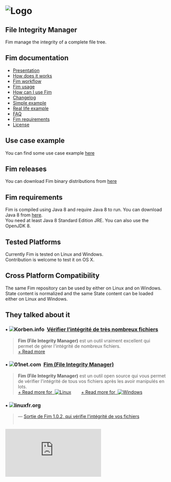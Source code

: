 # ![Logo](http://evrignaud.github.io/fim/images/logo-128.png)

## File Integrity Manager

Fim manage the integrity of a complete file tree.

## Fim documentation

  * [Presentation](http://evrignaud.github.io/fim/#presentation)
  * [How does it works](http://evrignaud.github.io/fim/#how-does-it-works)
  * [Fim workflow](http://evrignaud.github.io/fim/#fim-workflow)
  * [Fim usage](http://evrignaud.github.io/fim/#fim-usage)
  * [How can I use Fim](http://evrignaud.github.io/fim/#how-can-i-use-fim)
  * [Changelog](http://evrignaud.github.io/fim/Changelog.html)
  * [Simple example](http://evrignaud.github.io/fim/#simple-example)
  * [Real life example](http://evrignaud.github.io/fim/#real-life-example)
  * [FAQ](http://evrignaud.github.io/fim/#faq)
  * [Fim requirements](http://evrignaud.github.io/fim/#fim-requirements)
  * [License](http://evrignaud.github.io/fim/LICENSE.html)

## Use case example

You can find some use case example [here](http://evrignaud.github.io/fim/#use-case-example)

## Fim releases

You can download Fim binary distributions from [here](https://github.com/evrignaud/fim/releases/latest)

## Fim requirements

Fim is compiled using Java 8 and require Java 8 to run. You can download Java 8 from [here](http://www.oracle.com/technetwork/java/javase/downloads/index.html).<br/>
You need at least Java 8 Standard Edition JRE. You can also use the OpenJDK 8.

## Tested Platforms

Currently Fim is tested on Linux and Windows.<br/>
Contribution is welcome to test it on OS X.

## Cross Platform Compatibility

The same Fim repository can be used by either on Linux and on Windows.<br/>
State content is normalized and the same State content can be loaded either on Linux and Windows.

## They talked about it

### &bull; ![Korben.info](http://evrignaud.github.io/fim/images/logo-korben.info.png)&nbsp;&nbsp;[Vérifier l’intégrité de très nombreux fichiers](http://korben.info/verifier-lintegrite-de-tres-nombreux-fichiers.html)

> **Fim (File Integrity Manager)** est un outil vraiment excellent qui permet de gérer l'intégrité de nombreux fichiers.<br/>
> [+ Read more](http://korben.info/verifier-lintegrite-de-tres-nombreux-fichiers.html)

### &bull; ![01net.com](http://evrignaud.github.io/fim/images/logo-01net.com.png)&nbsp;&nbsp;[Fim (File Integrity Manager)](http://www.01net.com/telecharger/linux/Utilitaires/fiches/132315.html)

> **Fim (File Integrity Manager)** est un outil open source qui vous permet de vérifier l'intégrité de tous vos fichiers après les avoir manipulés en lots.<br/>
> [+ Read more for&nbsp;&nbsp;![Linux](http://evrignaud.github.io/fim/images/logo-linux.png)](http://www.01net.com/telecharger/linux/Utilitaires/fiches/132315.html)&nbsp;&nbsp;&nbsp;&nbsp;&nbsp;&nbsp;&nbsp;&nbsp;[+ Read more for&nbsp;&nbsp;![Windows](http://evrignaud.github.io/fim/images/logo-windows.png)](http://www.01net.com/telecharger/windows/Utilitaire/manipulation_de_fichier/fiches/132314.html)

### &bull; ![linuxfr.org](http://evrignaud.github.io/fim/images/logo-linuxfr.org.png)

> &mdash; [Sortie de Fim 1.0.2, qui vérifie l'intégrité de vos fichiers](https://linuxfr.org/news/sortie-de-fim-1-0-2-qui-verifie-l-integrite-de-vos-fichiers)<br/>
> <br/>


![Analytics](https://ga-beacon.appspot.com/UA-65759837-1/fim/README.md?pixel)
